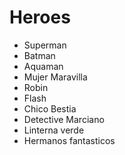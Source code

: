 # Heroes

* Superman
* Batman
* Aquaman
* Mujer Maravilla
* Robin
* Flash
* Chico Bestia
* Detective Marciano
* Linterna verde
* Hermanos fantasticos